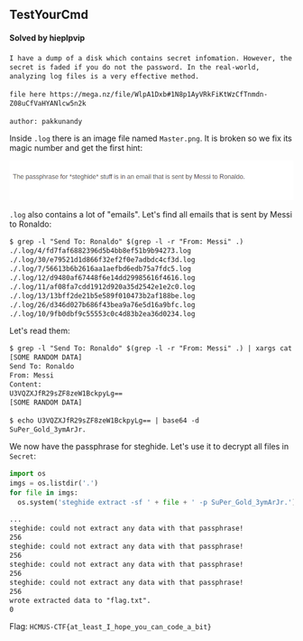 ## TestYourCmd

#### Solved by hieplpvip

```
I have a dump of a disk which contains secret infomation. However, the secret is faded if you do not the password. In the real-world, analyzing log files is a very effective method.

file here https://mega.nz/file/WlpA1Dxb#1N8p1AyVRkFiKtWzCfTnmdn-Z08uCfVaHYANlcw5n2k

author: pakkunandy
```

Inside `.log` there is an image file named `Master.png`. It is broken so we fix its magic number and get the first hint:

![](Master.png)

`.log` also contains a lot of "emails". Let's find all emails that is sent by Messi to Ronaldo:

```shell
$ grep -l "Send To: Ronaldo" $(grep -l -r "From: Messi" .)
./.log/4/fd7faf6882396d5b4bb8ef51b9b94273.log
./.log/30/e79521d1d866f32ef2f0e7adbdc4cf3d.log
./.log/7/56613b6b2616aa1aefbd6edb75a7fdc5.log
./.log/12/d9480af67448f6e14dd29985616f4616.log
./.log/11/af08fa7cdd1912d920a35d2542e1e2c0.log
./.log/13/13bff2de21b5e589f010473b2af188be.log
./.log/26/d346d027b686f43bea9a76e5d16a9bfc.log
./.log/10/9fb0dbf9c55553c0c4d83b2ea36d0234.log
```

Let's read them:

```shell
$ grep -l "Send To: Ronaldo" $(grep -l -r "From: Messi" .) | xargs cat
[SOME RANDOM DATA]
Send To: Ronaldo
From: Messi
Content:
U3VQZXJfR29sZF8zeW1BckpyLg==
[SOME RANDOM DATA]

$ echo U3VQZXJfR29sZF8zeW1BckpyLg== | base64 -d
SuPer_Gold_3ymArJr.
```

We now have the passphrase for steghide. Let's use it to decrypt all files in `Secret`:

```py
import os
imgs = os.listdir('.')
for file in imgs:
  os.system('steghide extract -sf ' + file + ' -p SuPer_Gold_3ymArJr.')
```

```
...
steghide: could not extract any data with that passphrase!
256
steghide: could not extract any data with that passphrase!
256
steghide: could not extract any data with that passphrase!
256
steghide: could not extract any data with that passphrase!
256
wrote extracted data to "flag.txt".
0
```

Flag: `HCMUS-CTF{at_least_I_hope_you_can_code_a_bit}`
